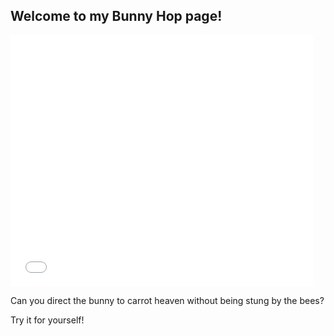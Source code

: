 
## Welcome to my Bunny Hop page!

<iframe allowtransparency="true" width="485" height="402" src="//scratch.mit.edu/projects/embed/173074892/?autostart=false" frameborder="0" allowfullscreen></iframe>

Can you direct the bunny to carrot heaven without being stung by the bees? 

Try it for yourself!


